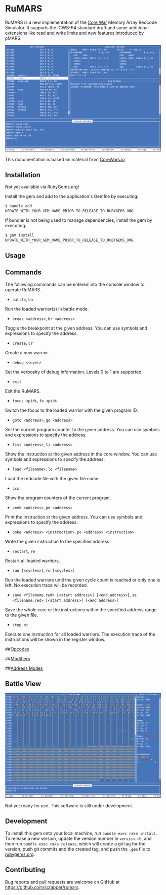 # RuMARS

RuMARS is a new implementation of the [Core
War](https://en.wikipedia.org/wiki/Core_War) Memory Array Redcode Simulator. It
supports the ICWS-94 standard draft and some additional extensions like read
and write limits and new features introduced by pMARS.

![Redcode IDE](/screenshots/debug.png?raw=true "Redcode IDE")

This documentation is based on material from [CoreWars.io](https://github.com/corewar/corewar.io)

## Installation

Not yet available via RubyGems.org!

Install the gem and add to the application's Gemfile by executing:

    $ bundle add UPDATE_WITH_YOUR_GEM_NAME_PRIOR_TO_RELEASE_TO_RUBYGEMS_ORG

If bundler is not being used to manage dependencies, install the gem by executing:

    $ gem install UPDATE_WITH_YOUR_GEM_NAME_PRIOR_TO_RELEASE_TO_RUBYGEMS_ORG

## Usage

## Commands

The following commands can be entered into the console window to operate RuMARS.

* `battle`, `ba`

Run the loaded warrior(s) in battle mode.

* `break <address>`, `br <address>`

Toggle the breakpoint at the given address. You can use symbols and expressions to specify the address.

* `create`, `cr`

Create a new warrior.

* `debug <level>`

Set the verbosity of debug information. Levels 0 to 1 are supported.

* `exit`

Exit the RuMARS.

* `focus <pid>`, `fo <pid>`

Switch the focus to the loaded warrior with the given program ID.

* `goto <address>`, `go <address>`

Set the current program counter to the given address. You can use symbols and expressions to specify the address.

* `list <address>`, `li <address>`

Show the instruction at the given address in the core window. You can use symbols and expressions to specify the address.

* `load <filename>`, `lo <filename>`

Load the redcode file with the given file name.

* `pcs`

Show the program counters of the current program.

* `peek <address>`, `pe <address>`

Print the instruction at the given address. You can use symbols and expressions to specify the address.

* `poke <address> <instruction>`, `po <address> <instruction>`

Write the given instruction to the specified address.

* `restart`, `re`

Restart all loaded warriors.

* `run [<cycles>]`, `ru [<cycles>]`

Run the loaded warriors until the given cycle count is reached or only one is left. No execution trace will be recorded.

* `save <filename.red> [<start address>] [<end_address>]`, `sa <filename.red> [<start address>] [<end address>]`

Save the whole core or the instructions within the specified address range to the given file.

* `step`, `st`

Execute one instruction for all loaded warriors. The execution trace of the instructions will be shown in the register window.

##[Opcodes](docs/redcode/opcodes.md)

##[Modifiers](docs/redcode/modifiers.md)

##[Address Modes](docs/redcode/address_modes.md)

## Battle View

![Battle View](/screenshots/battle.png?raw=true "Battle View")

Not yet ready for use. This software is still under development.

## Development

To install this gem onto your local machine, run `bundle exec rake install`. To
release a new version, update the version number in `version.rb`, and then run
`bundle exec rake release`, which will create a git tag for the version, push
git commits and the created tag, and push the `.gem` file to
[rubygems.org](https://rubygems.org).

## Contributing

Bug reports and pull requests are welcome on GitHub at https://github.com/scrapper/rumars.


